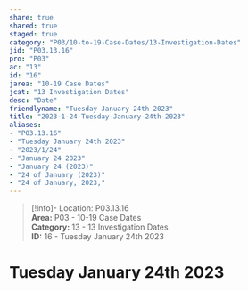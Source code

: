 ```yaml
---  
share: true  
shared: true  
staged: true  
category: "P03/10-to-19-Case-Dates/13-Investigation-Dates"  
jid: "P03.13.16"  
pro: "P03"  
ac: "13"  
id: "16"  
jarea: "10-19 Case Dates"  
jcat: "13 Investigation Dates"  
desc: "Date"  
friendlyname: "Tuesday January 24th 2023"  
title: "2023-1-24-Tuesday-January-24th-2023"  
aliases:   
- "P03.13.16"  
- "Tuesday January 24th 2023"  
- "2023/1/24"  
- "January 24 2023"  
- "January 24 (2023)"  
- "24 of January (2023)"  
- "24 of January, 2023,"  
---  
```

>[!info]- Location: P03.13.16  
>**Area:** P03 - 10-19 Case Dates  
>**Category:** 13 - 13 Investigation Dates  
>**ID:** 16 - Tuesday January 24th 2023  
  
# Tuesday January 24th 2023  
